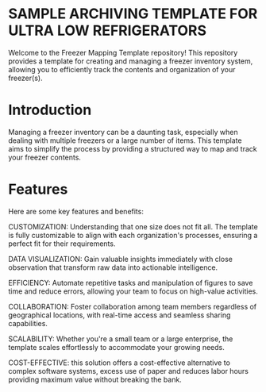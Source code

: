 # SAMPLE ARCHIVING TEMPLATE FOR ULTRA LOW REFRIGERATORS
Welcome to the Freezer Mapping Template repository! This repository provides a template for creating and managing a freezer inventory system, allowing you to efficiently track the contents and organization of your freezer(s).
# Introduction
Managing a freezer inventory can be a daunting task, especially when dealing with multiple freezers or a large number of items. This template aims to simplify the process by providing a structured way to map and track your freezer contents.

# Features
Here are some key features and benefits:

CUSTOMIZATION: Understanding that one size does not fit all. The template is fully customizable to align with each organization's processes, ensuring a perfect fit for their requirements.

DATA VISUALIZATION: Gain valuable insights immediately with close observation that transform raw data into actionable intelligence.

EFFICIENCY: Automate repetitive tasks and manipulation of figures to save time and reduce errors, allowing your team to focus on high-value activities.

COLLABORATION: Foster collaboration among team members regardless of geographical locations, with real-time access and seamless sharing capabilities.

SCALABILITY: Whether you're a small team or a large enterprise, the template scales effortlessly to accommodate your growing needs.

COST-EFFECTIVE: this solution offers a cost-effective alternative to complex software systems, excess use of paper and reduces labor hours providing maximum value without breaking the bank.
